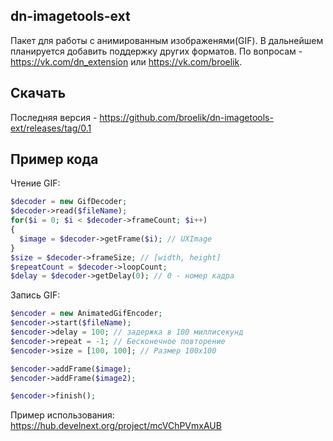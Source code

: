 ## dn-imagetools-ext
Пакет для работы с анимированным изображенями(GIF). В дальнейшем планируется добавить поддержку других форматов.
По вопросам - https://vk.com/dn_extension или https://vk.com/broelik.
## Скачать
Последняя версия - https://github.com/broelik/dn-imagetools-ext/releases/tag/0.1
## Пример кода
Чтение GIF:
```php
$decoder = new GifDecoder;
$decoder->read($fileName);
for($i = 0; $i < $decoder->frameCount; $i++)
{
  $image = $decoder->getFrame($i); // UXImage
}
$size = $decoder->frameSize; // [width, height]
$repeatCount = $decoder->loopCount; 
$delay = $decoder->getDelay(0); // 0 - номер кадра
```
Запись GIF:
```php
$encoder = new AnimatedGifEncoder;
$encoder->start($fileName);
$encoder->delay = 100; // задержка в 100 миллисекунд
$encoder->repeat = -1; // Бесконечное повторение
$encoder->size = [100, 100]; // Размер 100x100

$encoder->addFrame($image);
$encoder->addFrame($image2);

$encoder->finish();
```
Пример использования:
https://hub.develnext.org/project/mcVChPVmxAUB
